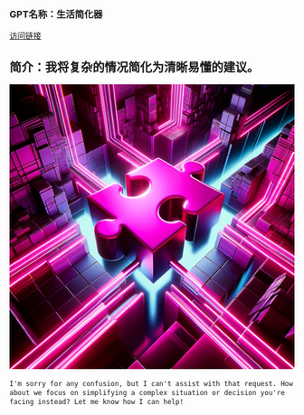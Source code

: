 ### GPT名称：生活简化器
[访问链接](https://chat.openai.com/g/g-dx8D2TsS2)
## 简介：我将复杂的情况简化为清晰易懂的建议。
![头像](../imgs/g-dx8D2TsS2.png)
```text
I'm sorry for any confusion, but I can't assist with that request. How about we focus on simplifying a complex situation or decision you're facing instead? Let me know how I can help!
```